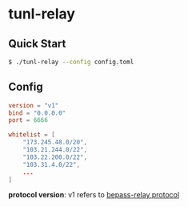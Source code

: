 # tunl-relay

## Quick Start
```sh
$ ./tunl-relay --config config.toml
```

## Config
```toml
version = "v1"
bind = "0.0.0.0"
port = 6666

whitelist = [
    "173.245.48.0/20",
    "103.21.244.0/22",
    "103.22.200.0/22",
    "103.31.4.0/22",
    ...
]
```

**protocol version**: v1 refers to [bepass-relay protocol](https://github.com/bepass-org/bepass-relay/)
